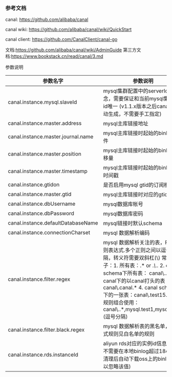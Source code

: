 ### 参考文档

canal: https://github.com/alibaba/canal

canal wiki: https://github.com/alibaba/canal/wiki/QuickStart

canal client: https://github.com/CanalClient/canal-go

文档:https://github.com/alibaba/canal/wiki/AdminGuide
第三方文档:https://www.bookstack.cn/read/canal/3.md








参数说明



| 参数名字                           | 参数说明                                                     | 默认值         |
| ---------------------------------- | ------------------------------------------------------------ | -------------- |
| canal.instance.mysql.slaveId       | mysql集群配置中的serverId概念，需要保证和当前mysql集群中id唯一  (v1.1.x版本之后canal会自动生成，不需要手工指定) | 无             |
| canal.instance.master.address      | mysql主库链接地址                                            | 127.0.0.1:3306 |
| canal.instance.master.journal.name | mysql主库链接时起始的binlog文件                              | 无             |
| canal.instance.master.position     | mysql主库链接时起始的binlog偏移量                            | 无             |
| canal.instance.master.timestamp    | mysql主库链接时起始的binlog的时间戳                          | 无             |
| canal.instance.gtidon              | 是否启用mysql gtid的订阅模式                                 | false          |
| canal.instance.master.gtid         | mysql主库链接时对应的gtid位点                                | 无             |
| canal.instance.dbUsername          | mysql数据库帐号                                              | canal          |
| canal.instance.dbPassword          | mysql数据库密码                                              | canal          |
| canal.instance.defaultDatabaseName | mysql链接时默认schema                                        |                |
| canal.instance.connectionCharset   | mysql 数据解析编码                                           | UTF-8          |
| canal.instance.filter.regex        | mysql 数据解析关注的表，Perl正则表达式.多个正则之间以逗号(,)分隔，转义符需要双斜杠(\\) 常见例子：1.  所有表：.*   or  .*\\..* 2.  canal schema下所有表： canal\\..* 3.  canal下的以canal打头的表：canal\\.canal.* 4.  canal schema下的一张表：canal\\.test15.  多个规则组合使用：canal\\..*,mysql.test1,mysql.test2 (逗号分隔) | .*\\..*        |
| canal.instance.filter.black.regex  | mysql 数据解析表的黑名单，表达式规则见白名单的规则           | 无             |
| canal.instance.rds.instanceId      | aliyun rds对应的实例id信息(如果不需要在本地binlog超过18小时被清理后自动下载oss上的binlog，可以忽略该值) | 无             |